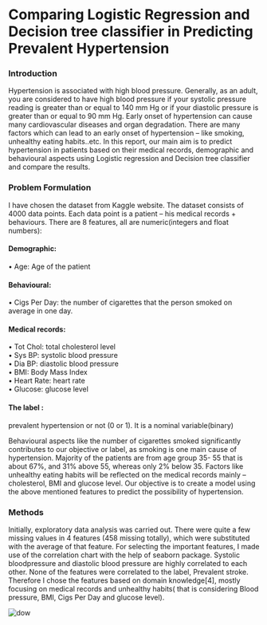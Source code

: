 
# **Comparing Logistic Regression and Decision tree classifier in Predicting Prevalent Hypertension**
### Introduction
Hypertension is associated with high blood pressure. Generally, as an adult, you are considered to 
have high blood pressure if your systolic pressure reading is greater than or equal to 140 mm Hg or if 
your diastolic pressure is greater than or equal to 90 mm Hg. Early onset of hypertension can 
cause many cardiovascular diseases and organ degradation. There are many factors which can lead to 
an early onset of hypertension – like smoking, unhealthy eating habits..etc. In this report, our main 
aim is to predict hypertension in patients based on their medical records, demographic and
behavioural aspects using Logistic regression and Decision tree classifier and compare the results.
### Problem Formulation
I have chosen the dataset from Kaggle website. The dataset consists of 4000 data points. Each data 
point is a patient – his medical records + behaviours. There are 8 features, all are numeric(integers 
and float numbers): 
#### Demographic:
• Age: Age of the patient
#### Behavioural:
• Cigs Per Day: the number of cigarettes that the person smoked on average in one day. 
#### Medical records:
• Tot Chol: total cholesterol level   
• Sys BP: systolic blood pressure   
• Dia BP: diastolic blood pressure   
• BMI: Body Mass Index   
• Heart Rate: heart rate   
• Glucose: glucose level  
#### The label :  
prevalent hypertension or not (0 or 1). It is a nominal variable(binary)    

Behavioural aspects like the number of cigarettes smoked significantly contributes to our objective or 
label, as smoking is one main cause of hypertension. Majority of the patients are from age group 35-
55 that is about 67%, and 31% above 55, whereas only 2% below 35. Factors like unhealthy eating habits will be reflected on the medical records mainly – cholesterol, 
BMI and glucose level. Our objective is to create a model using the above mentioned features to 
predict the possibility of hypertension.  

### Methods
Initially, exploratory data analysis was carried out. There were quite a few missing values in 4 
features (458 missing totally), which were substituted with the average of that feature. For selecting 
the important features, I made use of the correlation chart with the help of seaborn package. Systolic 
bloodpressure and diastolic blood pressure are highly correlated to each other. None of the features 
were correlated to the label, Prevalent stroke. Therefore I chose the features based on domain 
knowledge[4], mostly focusing on medical records and unhealthy habits( that is considering Blood 
pressure, BMI, Cigs Per Day and glucose level).  

![dow](https://user-images.githubusercontent.com/103304121/162563561-ecccbff7-b536-4a54-a184-2d83fb565153.png)
